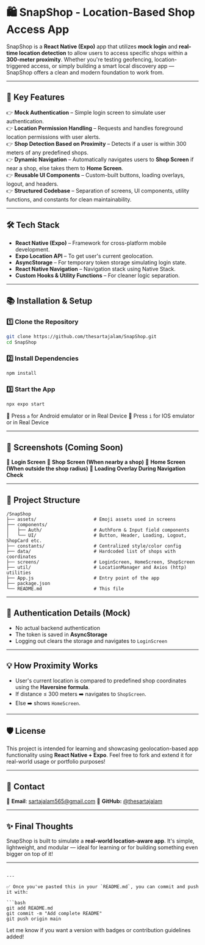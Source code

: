 
# 🛍️ SnapShop - Location-Based Shop Access App

SnapShop is a **React Native (Expo)** app that utilizes **mock login** and **real-time location detection** to allow users to access specific shops within a **300-meter proximity**. Whether you're testing geofencing, location-triggered access, or simply building a smart local discovery app — SnapShop offers a clean and modern foundation to work from.

---

## 🚀 Key Features

👉 **Mock Authentication** – Simple login screen to simulate user authentication.  
👉 **Location Permission Handling** – Requests and handles foreground location permissions with user alerts.  
👉 **Shop Detection Based on Proximity** – Detects if a user is within 300 meters of any predefined shops.  
👉 **Dynamic Navigation** – Automatically navigates users to **Shop Screen** if near a shop, else takes them to **Home Screen**.  
👉 **Reusable UI Components** – Custom-built buttons, loading overlays, logout, and headers.  
👉 **Structured Codebase** – Separation of screens, UI components, utility functions, and constants for clean maintainability.

---

## 🛠 Tech Stack

- **React Native (Expo)** – Framework for cross-platform mobile development.
- **Expo Location API** – To get user's current geolocation.
- **AsyncStorage** – For temporary token storage simulating login state.
- **React Native Navigation** – Navigation stack using Native Stack.
- **Custom Hooks & Utility Functions** – For cleaner logic separation.

---

## 📚 Installation & Setup

### 1️⃣ Clone the Repository

```sh
git clone https://github.com/thesartajalam/SnapShop.git
cd SnapShop
```

### 2️⃣ Install Dependencies

```sh
npm install
```

### 3️⃣ Start the App

```sh
npx expo start
```

🔹 Press `a` for Android emulator or in Real Device
🔹 Press `i` for IOS emulator or in Real Device

---

## 📸 Screenshots (Coming Soon)

📍 **Login Screen**
📍 **Shop Screen (When nearby a shop)**
📍 **Home Screen (When outside the shop radius)**
📍 **Loading Overlay During Navigation Check**

---

## 📁 Project Structure

```
/SnapShop
├── assets/                     # Emoji assets used in screens
├── components/
│   ├── Auth/                   # AuthForm & Input field components
│   └── UI/                     # Button, Header, Loading, Logout, ShopCard etc.
├── constants/                  # Centralized style/color config
├── data/                       # Hardcoded list of shops with coordinates
├── screens/                    # LoginScreen, HomeScreen, ShopScreen
├── util/                       # LocationManager and Axios (http) utilities
├── App.js                      # Entry point of the app
├── package.json
└── README.md                   # This file
```

---

## 🔐 Authentication Details (Mock)

* No actual backend authentication
* The token is saved in **AsyncStorage**
* Logging out clears the storage and navigates to `LoginScreen`

---

## 💡 How Proximity Works

* User's current location is compared to predefined shop coordinates using the **Haversine formula**.
* If distance ≤ 300 meters ➡️ navigates to `ShopScreen`.
* Else ➡️ shows `HomeScreen`.

---

## 🛡 License

This project is intended for learning and showcasing geolocation-based app functionality using **React Native + Expo**. Feel free to fork and extend it for real-world usage or portfolio purposes!

---

## 📩 Contact

📧 **Email**: [sartajalam565@gmail.com](mailto:sartajalam565@gmail.com)
📎 **GitHub:** [@thesartajalam](https://github.com/thesartajalam)

---

## ✨ Final Thoughts

SnapShop is built to simulate a **real-world location-aware app**. It's simple, lightweight, and modular — ideal for learning or for building something even bigger on top of it!

---

````

---

✅ Once you've pasted this in your `README.md`, you can commit and push it with:

```bash
git add README.md
git commit -m "Add complete README"
git push origin main
````

Let me know if you want a version with badges or contribution guidelines added!

